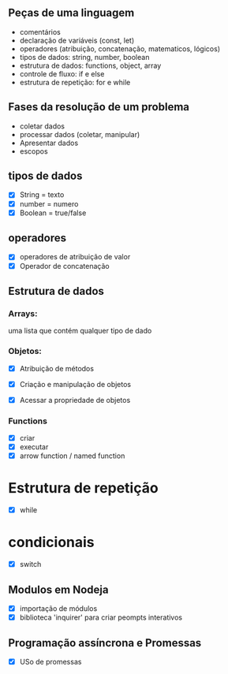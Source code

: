 ## Peças de uma linguagem

- comentários
- declaração de variáveis (const, let)
- operadores (atribuição, concatenação, matematicos, lógicos)
- tipos de dados: string, number, boolean
- estrutura de dados: functions, object, array
- controle de fluxo: if e else
- estrutura de repetição: for e while

## Fases da resolução de um problema

- coletar dados
- processar dados (coletar, manipular)
- Apresentar dados
- escopos

## tipos de dados
- [x] String = texto
- [x] number = numero
- [x] Boolean = true/false

## operadores
- [x] operadores de atribuição de valor
- [x] Operador de concatenação

## Estrutura de dados

### Arrays:

uma lista que contém qualquer tipo de dado

### Objetos:

- [x] Atribuição de métodos
- [x] Criação e manipulação de objetos
- [x] Acessar a propriedade de objetos


### Functions
- [x] criar
- [x] executar
- [x] arrow function / named function

# Estrutura de repetição 

- [x] while

# condicionais

- [x] switch

## Modulos em Nodeja
- [x] importação de módulos
- [x] biblioteca 'inquirer' para criar peompts interativos

## Programação assíncrona e Promessas

- [x] USo de promessas